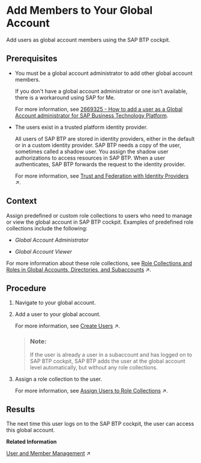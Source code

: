 <!-- copy528405a0e2bb411b88baa91868bf9c54 -->

# Add Members to Your Global Account

Add users as global account members using the SAP BTP cockpit.



<a name="copy528405a0e2bb411b88baa91868bf9c54__prereq_ukv_qjz_ncc"/>

## Prerequisites

-   You must be a global account administrator to add other global account members.

    If you don't have a global account administrator or one isn't available, there is a workaround using SAP for Me.

    For more information, see [2669325 - How to add a user as a Global Account administrator for SAP Business Technology Platform](https://me.sap.com/notes/0002669325).

-   The users exist in a trusted platform identity provider.

    All users of SAP BTP are stored in identity providers, either in the default or in a custom identity provider. SAP BTP needs a copy of the user, sometimes called a shadow user. You assign the shadow user authorizations to access resources in SAP BTP. When a user authenticates, SAP BTP forwards the request to the identity provider.

    For more information, see [Trust and Federation with Identity Providers](https://help.sap.com/viewer/65de2977205c403bbc107264b8eccf4b/Cloud/en-US/cb1bc8f1bd5c482e891063960d7acd78.html "When setting up accounts you need to assign users. While we provide you with your first users from the default identity provider to get you started, your organization has identity providers that you want to integrate.") :arrow_upper_right:.




<a name="copy528405a0e2bb411b88baa91868bf9c54__context_dlv_qjz_ncc"/>

## Context

Assign predefined or custom role collections to users who need to manage or view the global account in SAP BTP cockpit. Examples of predefined role collections include the following:

-   *Global Account Administrator*

-   *Global Account Viewer*


For more information about these role collections, see [Role Collections and Roles in Global Accounts, Directories, and Subaccounts](https://help.sap.com/viewer/65de2977205c403bbc107264b8eccf4b/Cloud/en-US/0039cf082d3d43eba9200fe15647922a.html "SAP BTP provides a set of role collections to set up administrator access to your global account and subaccounts.") :arrow_upper_right:.



<a name="copy528405a0e2bb411b88baa91868bf9c54__steps_flv_qjz_ncc"/>

## Procedure

1.  Navigate to your global account.

2.  Add a user to your global account.

    For more information, see [Create Users](https://help.sap.com/viewer/65de2977205c403bbc107264b8eccf4b/Cloud/en-US/a3bc7e863ac54c23ab856863b681c9f8.html "As an administrator, you can create shadow users in your subaccount. When you create a shadow user, you must know and specify which identity provider stores the user.") :arrow_upper_right:.

    > ### Note:  
    > If the user is already a user in a subaccount and has logged on to SAP BTP cockpit, SAP BTP adds the user at the global account level automatically, but without any role collections.

3.  Assign a role collection to the user.

    For more information, see [Assign Users to Role Collections](https://help.sap.com/viewer/65de2977205c403bbc107264b8eccf4b/Cloud/en-US/c5766765bda74ad59fe656977c8fa4d6.html "You can assign users to a role collection by adding them to the role collection.") :arrow_upper_right:.




<a name="copy528405a0e2bb411b88baa91868bf9c54__result_glv_qjz_ncc"/>

## Results

The next time this user logs on to the SAP BTP cockpit, the user can access this global account.

**Related Information**  


[User and Member Management](https://help.sap.com/viewer/65de2977205c403bbc107264b8eccf4b/Cloud/en-US/cc1c676b43904066abb2a4838cbd0c37.html "On SAP BTP, user management takes place at all levels from global account to environment. There are different types of users, such as depending on their roles in the company.") :arrow_upper_right:

